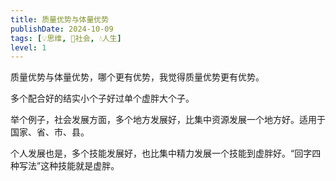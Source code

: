 ```yaml
---
title: 质量优势与体量优势
publishDate: 2024-10-09
tags: [💡思维, 👫社会, 💧人生]
level: 1
---
```


质量优势与体量优势，哪个更有优势，我觉得质量优势更有优势。

多个配合好的结实小个子好过单个虚胖大个子。

举个例子，社会发展方面，多个地方发展好，比集中资源发展一个地方好。适用于国家、省、市、县。

个人发展也是，多个技能发展好，也比集中精力发展一个技能到虚胖好。“回字四种写法”这种技能就是虚胖。
